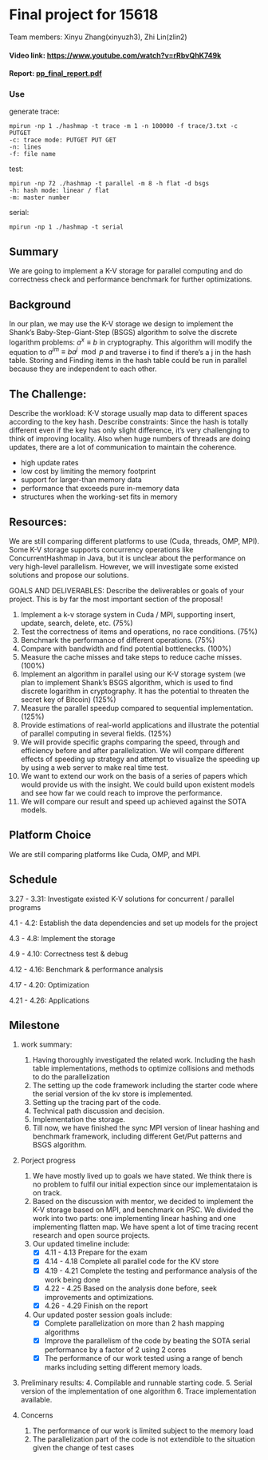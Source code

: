 # Final project for 15618 

Team members: Xinyu Zhang(xinyuzh3), Zhi Lin(zlin2)

#### Video link: https://www.youtube.com/watch?v=rRbvQhK749k

#### Report: [pp_final_report.pdf](https://github.com/Xinyuzhangg/618-final-project/blob/main/pp_final_report.pdf)

### Use

generate trace:

```
mpirun -np 1 ./hashmap -t trace -m 1 -n 100000 -f trace/3.txt -c PUTGET
-c: trace mode: PUTGET PUT GET
-n: lines
-f: file name
```

test:

``` mpirun -np 72 ./hashmap -t parallel -m 8 -h flat -d bsgs
mpirun -np 72 ./hashmap -t parallel -m 8 -h flat -d bsgs
-h: hash mode: linear / flat
-m: master number
```

serial:

```
mpirun -np 1 ./hashmap -t serial
```

## Summary

We are going to implement a K-V storage for parallel computing and do correctness check and performance benchmark for further optimizations.

## Background

In our plan, we may use the K-V storage we design to implement the Shank’s Baby-Step-Giant-Step (BSGS) algorithm to solve the discrete logarithm problems: $a^x \equiv b$ in cryptography. This algorithm will modify the equation to $a^{im} \equiv b a^j \mod p$ and traverse i to find if there’s a j in the hash table. Storing and Finding items in the hash table could be run in parallel because they are independent to each other.

## The Challenge: 

Describe the workload: K-V storage usually map data to different spaces according to the key hash. Describe constraints:  Since the hash is totally different even if the key has only slight difference, it’s very challenging to think of improving locality. Also when huge numbers of threads are doing updates, there are a lot of communication to maintain the coherence.

* high update rates
* low cost by limiting the memory footprint
* support for larger-than memory data
* performance that exceeds pure in-memory data
* structures when the working-set fits in memory

## Resources:

We are still comparing different platforms to use (Cuda, threads, OMP, MPI). Some K-V storage supports concurrency operations like ConcurrentHashmap in Java, but it is unclear about the performance on very high-level parallelism. However, we will investigate some existed solutions and propose our solutions.

GOALS AND DELIVERABLES: Describe the deliverables or goals of your project. This is by far the most important section of the proposal!

1. Implement a k-v storage system in Cuda / MPI, supporting insert, update, search, delete, etc. (75%)
  2. Test the correctness of items and operations, no race conditions. (75%)
  3. Benchmark the performance of different operations. (75%)
  4. Compare with bandwidth and find potential bottlenecks. (100%)
  5. Measure the cache misses and take steps to reduce cache misses. (100%)
  6. Implement an algorithm in parallel using our K-V storage system (we plan to implement Shank’s BSGS algorithm, which is used to find discrete logarithm in cryptography. It has the potential to threaten the secret key of Bitcoin) (125%)
  7. Measure the parallel speedup compared to sequential implementation. (125%)
  8. Provide estimations of real-world applications and illustrate the potential of parallel computing in several fields. (125%)
  9. We will provide specific graphs comparing the speed, through and efficiency before and after parallelization. We will compare different effects of speeding up strategy and attempt to visualize the speeding up by using a web server to make real time test.
  10. We want to extend our work on the basis of a series of papers which would provide us with the insight. We could build upon existent models and see how far we could reach to improve the performance.
  11. We will compare our result and speed up achieved against the SOTA models.


## Platform Choice

We are still comparing platforms like Cuda, OMP, and MPI.

## Schedule

3.27 - 3.31: Investigate existed K-V solutions for concurrent / parallel programs

4.1 - 4.2: Establish the data dependencies and set up models for the project

4.3 - 4.8: Implement the storage

4.9 - 4.10: Correctness test & debug

4.12 - 4.16: Benchmark & performance analysis

4.17 - 4.20: Optimization

4.21 - 4.26: Applications

## Milestone
1. work summary:
   1. Having thoroughly investigated the related work. Including the hash table implementations, methods to optimize collisions and methods to do the parallelization
   2. The setting up the code framework including the starter code where the serial version of the kv store is implemented.
   3. Setting up the tracing part of the code.
   4. Technical path discussion and decision.
   5. Implementation the storage.
   6. Till now, we have finished the sync MPI version of linear hashing and benchmark framework, including different Get/Put patterns and BSGS algorithm.


2. Porject progress
   1. We have mostly lived up to goals we have stated. We think there is no problem to fulfil our initial expection since our implementataion is on track.
   2. Based on the discussion with mentor, we decided to implement the K-V storage based on MPI, and benchmark on PSC. We divided the work into two parts: one implementing linear hashing and one implementing flatten map. We have spent a lot of time tracing recent research and open source projects.
   3. Our updated timeline include:
      - [x] 4.11 - 4.13 Prepare for the exam
      - [x] 4.14 - 4.18 Complete all parallel code for the KV store
      - [x] 4.19 - 4.21 Complete the testing and performance analysis of the work being done
      - [x] 4.22 - 4.25 Based on the analysis done before, seek improvements and optimizations.
      - [x] 4.26 - 4.29 Finish on the report
   4. Our updated poster session goals include:
      - [x] Complete parallelization on more than 2 hash mapping algorithms
      - [x] Improve the parallelism of the code by beating the SOTA serial performance by a factor of 2 using 2 cores
      - [x] The performance of our work tested using a range of bench marks including setting different memory loads.
3. Preliminary results:
   4. Compilable and runnable starting code.
   5. Serial version of the implementation of one algorithm
   6. Trace implementation available.
4. Concerns
   1. The performance of our work is limited subject to the memory load
   2. The parallelization part of the code is not extendible to the situation given the change of test cases
      
